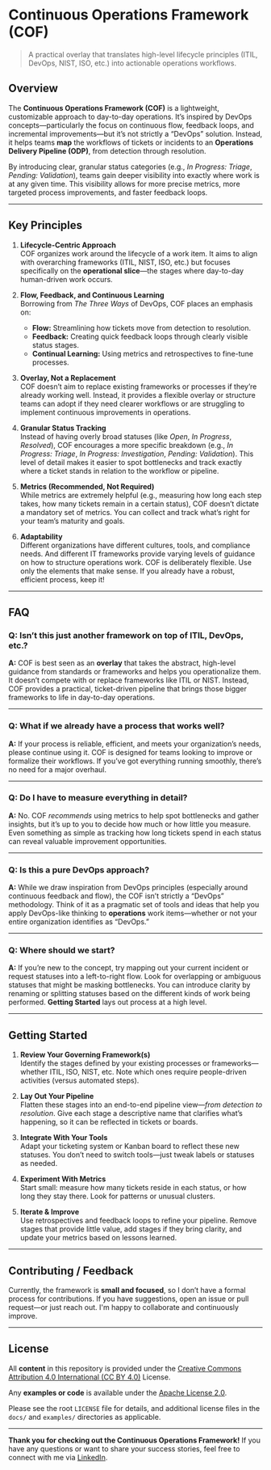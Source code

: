 # Continuous Operations Framework (COF)

> A practical overlay that translates high-level lifecycle principles (ITIL, DevOps, NIST, ISO, etc.) into actionable operations workflows.

## Overview

The **Continuous Operations Framework (COF)** is a lightweight, customizable approach to day-to-day operations. It’s inspired by DevOps concepts—particularly the focus on continuous flow, feedback loops, and incremental improvements—but it’s not strictly a “DevOps” solution. Instead, it helps teams **map** the workflows of tickets or incidents to an **Operations Delivery Pipeline (ODP)**, from detection through resolution.

By introducing clear, granular status categories (e.g., _In Progress: Triage_, _Pending: Validation_), teams gain deeper visibility into exactly where work is at any given time. This visibility allows for more precise metrics, more targeted process improvements, and faster feedback loops.

---

## Key Principles

1. **Lifecycle-Centric Approach**  
   COF organizes work around the lifecycle of a work item. It aims to align with overarching frameworks (ITIL, NIST, ISO, etc.) but focuses specifically on the **operational slice**—the stages where day-to-day human-driven work occurs.

2. **Flow, Feedback, and Continuous Learning**  
   Borrowing from _The Three Ways_ of DevOps, COF places an emphasis on:
   - **Flow:** Streamlining how tickets move from detection to resolution.  
   - **Feedback:** Creating quick feedback loops through clearly visible status stages.  
   - **Continual Learning:** Using metrics and retrospectives to fine-tune processes.

3. **Overlay, Not a Replacement**  
   COF doesn’t aim to replace existing frameworks or processes if they’re already working well. Instead, it provides a flexible overlay or structure teams can adopt if they need clearer workflows or are struggling to implement continuous improvements in operations.

4. **Granular Status Tracking**  
   Instead of having overly broad statuses (like _Open_, _In Progress_, _Resolved_), COF encourages a more specific breakdown (e.g., _In Progress: Triage_, _In Progress: Investigation_, _Pending: Validation_). This level of detail makes it easier to spot bottlenecks and track exactly where a ticket stands in relation to the workflow or pipeline.

5. **Metrics (Recommended, Not Required)**  
   While metrics are extremely helpful (e.g., measuring how long each step takes, how many tickets remain in a certain status), COF doesn’t dictate a mandatory set of metrics. You can collect and track what’s right for your team’s maturity and goals.

6. **Adaptability**  
   Different organizations have different cultures, tools, and compliance needs. And different IT frameworks provide varying levels of guidance on how to structure operations work. COF is deliberately flexible. Use only the elements that make sense. If you already have a robust, efficient process, keep it!

---

## FAQ

### Q: **Isn’t this just another framework on top of ITIL, DevOps, etc.?**  
**A:** COF is best seen as an **overlay** that takes the abstract, high-level guidance from standards or frameworks and helps you operationalize them. It doesn’t compete with or replace frameworks like ITIL or NIST. Instead, COF provides a practical, ticket-driven pipeline that brings those bigger frameworks to life in day-to-day operations.

---

### Q: **What if we already have a process that works well?**  
**A:** If your process is reliable, efficient, and meets your organization’s needs, please continue using it. COF is designed for teams looking to improve or formalize their workflows. If you’ve got everything running smoothly, there’s no need for a major overhaul.

---

### Q: **Do I have to measure everything in detail?**  
**A:** No. COF *recommends* using metrics to help spot bottlenecks and gather insights, but it’s up to you to decide how much or how little you measure. Even something as simple as tracking how long tickets spend in each status can reveal valuable improvement opportunities.

---

### Q: **Is this a pure DevOps approach?**  
**A:** While we draw inspiration from DevOps principles (especially around continuous feedback and flow), the COF isn’t strictly a “DevOps” methodology. Think of it as a pragmatic set of tools and ideas that help you apply DevOps-like thinking to **operations** work items—whether or not your entire organization identifies as “DevOps.”

---

### Q: **Where should we start?**  
**A:** If you’re new to the concept, try mapping out your current incident or request statuses into a left-to-right flow. Look for overlapping or ambiguous statuses that might be masking bottlenecks. You can introduce clarity by renaming or splitting statuses based on the different kinds of work being performed. **Getting Started** lays out process at a high level.

---

## Getting Started

1. **Review Your Governing Framework(s)**  
   Identify the stages defined by your existing processes or frameworks—whether ITIL, ISO, NIST, etc. Note which ones require people-driven activities (versus automated steps).

2. **Lay Out Your Pipeline**  
   Flatten these stages into an end-to-end pipeline view—_from detection to resolution_. Give each stage a descriptive name that clarifies what’s happening, so it can be reflected in tickets or boards.

3. **Integrate With Your Tools**  
   Adapt your ticketing system or Kanban board to reflect these new statuses. You don’t need to switch tools—just tweak labels or statuses as needed.

4. **Experiment With Metrics**  
   Start small: measure how many tickets reside in each status, or how long they stay there. Look for patterns or unusual clusters.

5. **Iterate & Improve**  
   Use retrospectives and feedback loops to refine your pipeline. Remove stages that provide little value, add stages if they bring clarity, and update your metrics based on lessons learned.

---

## Contributing / Feedback

Currently, the framework is **small and focused**, so I don’t have a formal process for contributions. If you have suggestions, open an issue or pull request—or just reach out. I'm happy to collaborate and continuously improve.

---

## License

All **content** in this repository is provided under the [Creative Commons Attribution 4.0 International (CC BY 4.0)](https://creativecommons.org/licenses/by/4.0/) License.

Any **examples or code** is available under the [Apache License 2.0](https://www.apache.org/licenses/LICENSE-2.0).

Please see the root `LICENSE` file for details, and additional license files in the `docs/` and `examples/` directories as applicable.


---

**Thank you for checking out the Continuous Operations Framework!** If you have any questions or want to share your success stories, feel free to connect with me via [LinkedIn](https://www.linkedin.com/in/brian-moore-200412143/). 
